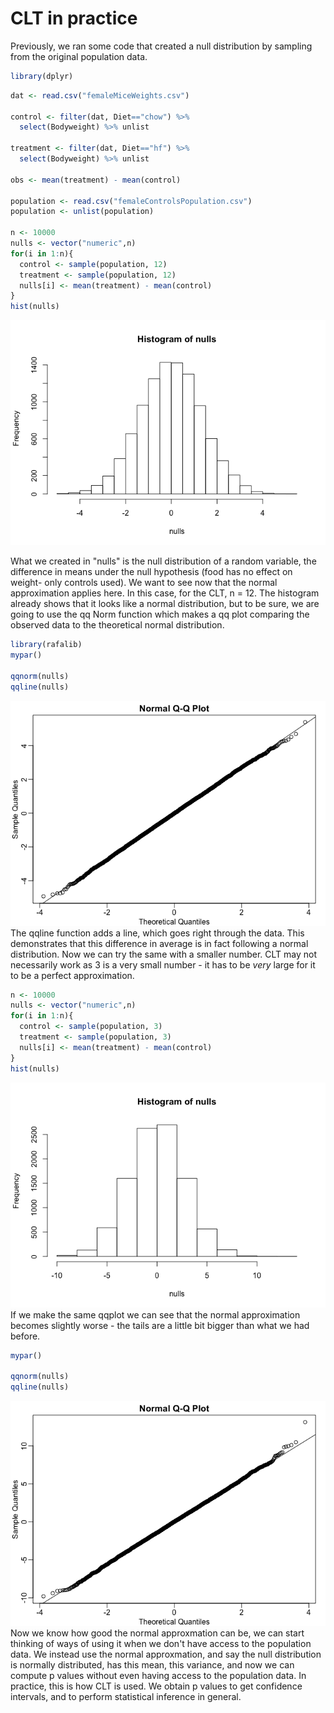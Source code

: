 CLT in practice
================

Previously, we ran some code that created a null distribution by sampling from the original population data.

``` r
library(dplyr)
```

``` r
dat <- read.csv("femaleMiceWeights.csv")

control <- filter(dat, Diet=="chow") %>%
  select(Bodyweight) %>% unlist

treatment <- filter(dat, Diet=="hf") %>%
  select(Bodyweight) %>% unlist

obs <- mean(treatment) - mean(control)

population <- read.csv("femaleControlsPopulation.csv")
population <- unlist(population)

n <- 10000
nulls <- vector("numeric",n)
for(i in 1:n){
  control <- sample(population, 12)
  treatment <- sample(population, 12)
  nulls[i] <- mean(treatment) - mean(control)
}
hist(nulls)
```

![](CLT_in_practice_files/figure-markdown_github/unnamed-chunk-2-1.png)

What we created in "nulls" is the null distribution of a random variable, the difference in means under the null hypothesis (food has no effect on weight- only controls used). We want to see now that the normal approximation applies here. In this case, for the CLT, n = 12. The histogram already shows that it looks like a normal distribution, but to be sure, we are going to use the qq Norm function which makes a qq plot comparing the observed data to the theoretical normal distribution.

``` r
library(rafalib)
mypar()

qqnorm(nulls)
qqline(nulls)
```

![](CLT_in_practice_files/figure-markdown_github/unnamed-chunk-3-1.png) The qqline function adds a line, which goes right through the data. This demonstrates that this difference in average is in fact following a normal distribution. Now we can try the same with a smaller number. CLT may not necessarily work as 3 is a very small number - it has to be *very* large for it to be a perfect approximation.

``` r
n <- 10000
nulls <- vector("numeric",n)
for(i in 1:n){
  control <- sample(population, 3)
  treatment <- sample(population, 3)
  nulls[i] <- mean(treatment) - mean(control)
}
hist(nulls)
```

![](CLT_in_practice_files/figure-markdown_github/unnamed-chunk-4-1.png) If we make the same qqplot we can see that the normal approximation becomes slightly worse - the tails are a little bit bigger than what we had before.

``` r
mypar()

qqnorm(nulls)
qqline(nulls)
```

![](CLT_in_practice_files/figure-markdown_github/unnamed-chunk-5-1.png) Now we know how good the normal approxmation can be, we can start thinking of ways of using it when we don't have access to the population data. We instead use the normal approxmation, and say the null distribution is normally distributed, has this mean, this variance, and now we can compute p values without even having access to the population data. In practice, this is how CLT is used. We obtain p values to get confidence intervals, and to perform statistical inference in general.
